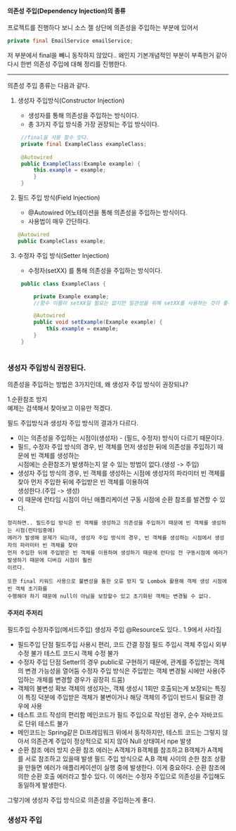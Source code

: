 #### 의존성 주입(Dependency Injection)의 종류
프로젝트를 진행하다 보니 소스 젤 상단에
의존성을 주입하는 부분에 있어서

```java
private final EmailService emailService;
```
저 부분에서 final을 빼니 동작하지 않았다.. 왜인지 기본개념적인 부분이 부족한거 같아
다시 한번 의존성 주입에 대해 정리를 진행한다.

---

의존성 주입 종류는 다음과 같다.

1. 생성자 주입방식(Constructor Injection)
   - 생성자를 통해 의존성을 주입하는 방식이다.
   - 총 3가지 주입 방식중 가장 권장되는 주입 방식이다.
   ```java
    //final을 사용 할수 잇다.
    private final ExampleClass exampleClass;
        
    @Autowired
    public ExampleClass(Example example) {
        this.example = example;
        }
    }
    ```
2. 필드 주입 방식(Field Injection)
    - @Autowired 어노테이션을 통해 의존성을 주입하는 방식이다.
    - 사용법이 매우 간단하다.
    ```java
    @Autowired
    public ExampleClass example;
    ```
3. 수정자 주입 방식(Setter Injection)
   - 수정자(setXX) 를 통해 의존성을 주입하는 방식이다.

   ```java
    public class ExampleClass {

        private Example example;
        //함수 이름이 setXX일 필요는 없지만 일관성을 위해 setXX를 사용하는 것이 좋다.

        @Autowired
        public void setExample(Example example) {
            this.example = example;
        }
    } 
    
   ```
   
### 생성자 주입방식 권장된다.
의존성을 주입하는 방법은 3가지인데, 왜 생성자 주입 방식이 권장되냐?

1.순환참조 방지   
예제는 검색해서 찾아보고 이유만 적겠다.   

필드 주입방식과 생성자 주입 방식의 결과가 다르다.
- 이는 의존성을 주입하는 시점이(생성자) - (필드, 수정자) 방식이 다르기 때문이다.
- 필드, 수정자 주입 방식의 경우, 빈 객체를 먼저 생성한 뒤에 의존성을 주입하기 때문에 빈 객체를 생성하는   
  시점에는 순환참조가 발생하는지 알 수 있는 방법이 없다.(생성 -> 주입)
- 생성자 주입 방식의 경우, 빈 객체를 생성하는 시점에 생성자의 파라미터 빈 객체를 찾아 먼저 주입한 뒤에 주입받은 빈 객체를 이용하여   
  생성한다.(주입 -> 생성)
- 이 때문에 런타임 시점이 아닌 애플리케이션 구동 시점에 순환 참조를 발견할 수 있다.
```
정리하면.. 필드주입 방식은 빈 객체를 생성하고 의존성을 주입하기 때문에 빈 객체를 생성하는 시점(런타임중에)   
에러가 발생해 문제가 되는데, 생성자 주입 방식의 경우, 빈 객체를 생성하는 시점에서 생성자의 파라미터 빈 객체를 찾아
먼저 주입한 뒤에 주입받은 빈 객체를 이용하여 생성하기 때문에 런타임 전 구동시점에 에러가 발생하기 때문에 디버깅 시점이 훨씬
이르다.

또한 final 키워드 사용으로 불변성을 통한 오류 방지 및 Lombok 활용해 객체 생성 시점에 빈 객체 초기화를
수행해야 하기 때문에 null이 아님을 보장할수 있고 초기화된 객체는 변경될 수 없다.
```
#### 주저리 주저리
필드주입
수정자주입(메서드주입)
생성자 주입
@Resource도 있다.. 1.9에서 사라짐
- 필드주입 단점
필드주입 사용시 편리, 코드 간결 장점 필드 주입시 객체 주입시 외부 수정 불가 테스트 코드시 객체 수정 불가
- 수정자 주입 단점
Setter의 경우 public로 구현하기 때문에, 관계를 주입받는 객체의 변경 가능성을 열어둠
수정자 주입 방식은 주입받는 객체 변경될 시에만 사용(주입하는 개체를 변경할 경우가 굉장히 드뭄)
- 객체의 불변성 확보
객체의 생성자는, 객체 생성시 1회만 호출되는게 보장되는 특징
이 특징 덕분에 주입받은 객체가 불변이거나 해당 객체의 주입이 반드시 필요한 경우에 사용
- 테스트 코드 작성의 편리함
메인코드가 필드 주입으로 작성된 경우, 순수 자바코드로 단위 테스트 불가
- 메인코드는 Spring같은 Di프레임워크 위에서 동작하지만, 테스트 코드는 그렇지 않아서 의존관계 주입이
정상적으로 되지 않아 Null 상태여서 npe 발생
- 순환 참조 에러 방지
순환 참조 에러는 A객체가 B객체를 참조하고 B객체가 A객체를 서로 참조하고 있을때 발생
필드 주입 방식으로 A,B 객체 사이의 순한 참조 상황을 만들면 에러가 애플리케이션이 실행 중에 발생한다. 이게 중요하다.
순환 참조에 의한 순환 호출 에러라고 할수 있다.
이 에러는 수정자 주입으로 의존성을 주입해도 동일하게 발생한다.

그렇기에 생성자 주입 방식으로 의존성을 주입하는게 좋다.

### 생성자 주입



